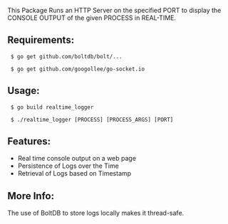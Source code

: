 This Package Runs an HTTP Server on the specified PORT to display the CONSOLE OUTPUT of the given PROCESS in REAL-TIME.

Requirements:
-
` $ go get github.com/boltdb/bolt/...`

` $ go get github.com/googollee/go-socket.io`

Usage:
-
` $ go build realtime_logger`

` $ ./realtime_logger [PROCESS] [PROCESS_ARGS] [PORT]`

Features:
-
- Real time console output on a web page
- Persistence of Logs over the Time
- Retrieval of Logs based on Timestamp

More Info:
- 
The use of BoltDB to store logs locally makes it thread-safe.
